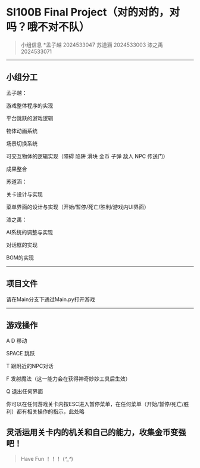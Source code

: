 # SI100B Final Project（对的对的，对吗？哦不对不队）
> 小组信息
> *孟子越 2024533047 
> 苏道涵 2024533003
> 漆之禹 2024533071

---

## 小组分工
孟子越：

游戏整体程序的实现

平台跳跃的游戏逻辑

物体动画系统

场景切换系统

可交互物体的逻辑实现（障碍 陷阱 滑块 金币 子弹 敌人 NPC 传送门）

成果整合

苏道涵：

关卡设计与实现

菜单界面的设计与实现（开始/暂停/死亡/胜利/游戏内UI界面）

漆之禹：

AI系统的调整与实现

对话框的实现

BGM的实现

---

## 项目文件
请在Main分支下通过Main.py打开游戏

---

## 游戏操作
A D 移动

SPACE 跳跃

T 跟附近的NPC对话

F 发射魔法（这一能力会在获得神奇妙妙工具后生效）

Q 退出任何界面

你可以在任何游戏关卡内按ESC进入暂停菜单，在任何菜单（开始/暂停/死亡/胜利）都有相关操作的指示，此处略

## 灵活运用关卡内的机关和自己的能力，收集金币变强吧！

> Have Fun ！！！ (*^_^*)



